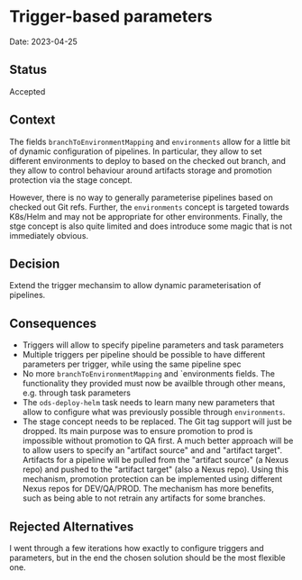 # Trigger-based parameters

Date: 2023-04-25

## Status

Accepted

## Context

The fields `branchToEnvironmentMapping` and `environments` allow for a little bit of dynamic configuration of pipelines. In particular, they allow to set different environments to deploy to based on the checked out branch, and they allow to control behaviour around artifacts storage and promotion protection via the stage concept.

However, there is no way to generally parameterise pipelines based on checked out Git refs. Further, the `environments` concept is targeted towards K8s/Helm and may not be appropriate for other environments. Finally, the stge concept is also quite limited and does introduce some magic that is not immediately obvious.

## Decision

Extend the trigger mechansim to allow dynamic parameterisation of pipelines.

## Consequences

* Triggers will allow to specify pipeline parameters and task parameters
* Multiple triggers per pipeline should be possible to have different parameters per trigger, while using the same pipeline spec
* No more `branchToEnvironmentMapping` and `environments fields. The functionality they provided must now be availble through other means, e.g. through task parameters
* The `ods-deploy-helm` task needs to learn many new parameters that allow to configure what was previously possible through `environments`.
* The stage concept needs to be replaced. The Git tag support will just be dropped. Its main purpose was to ensure promotion to prod is impossible without promotion to QA first. A much better approach will be to allow users to specify an "artifact source" and and "artifact target". Artifacts for a pipeline will be pulled from the "artifact source" (a Nexus repo) and pushed to the "artifact target" (also a Nexus repo). Using this mechanism, promotion protection can be implemented using different Nexus repos for DEV/QA/PROD. The mechanism has more benefits, such as being able to not retrain any artifacts for some branches.

## Rejected Alternatives

I went through a few iterations how exactly to configure triggers and parameters, but in the end the chosen solution should be the most flexible one.
